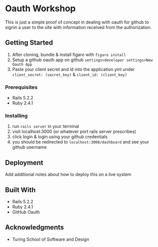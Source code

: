 # Oauth Workshop

This is just a simple proof of concept in dealing with oauth for github to signin a user to the site with information received from the authorization.

## Getting Started

1. After cloning, bundle & install figaro with ```figaro install```
2. Setup a github oauth app on github ```settings>developer settings>New Oauth App```
3. Paste your client secret and id into the application.yml under ```client_secret: (secret_key)``` & ```client_id: (client_key)```

### Prerequisites

- Rails 5.2.2
- Ruby 2.4.1

### Installing

1. run ```rails server``` in your terminal
2. visit localhost:3000 (or whatever port rails server prescribes)
3. click login & login using your github credentials
4. you should be redirected to ```localhost:3000/dashboard``` and see your github username


## Deployment

Add additional notes about how to deploy this on a live system

## Built With

* Rails 5.2.2
* Ruby 2.4.1
* GitHub Oauth


## Acknowledgments

* Turing School of Software and Design

